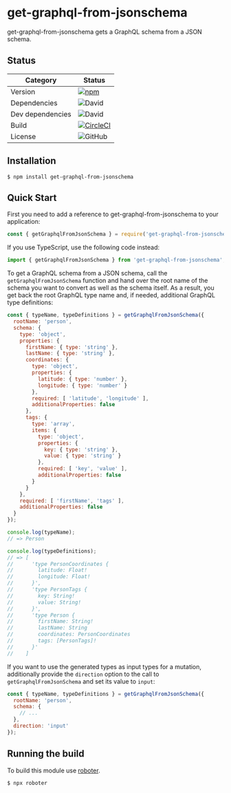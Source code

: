 # get-graphql-from-jsonschema

get-graphql-from-jsonschema gets a GraphQL schema from a JSON schema.

## Status

| Category         | Status                                                                                                                                                                             |
| ---------------- | ---------------------------------------------------------------------------------------------------------------------------------------------------------------------------------- |
| Version          | [![npm](https://img.shields.io/npm/v/get-graphql-from-jsonschema)](https://www.npmjs.com/package/get-graphql-from-jsonschema)                                                      |
| Dependencies     | ![David](https://img.shields.io/david/thenativeweb/get-graphql-from-jsonschema)                                                                                                    |
| Dev dependencies | ![David](https://img.shields.io/david/dev/thenativeweb/get-graphql-from-jsonschema)                                                                                                |
| Build            | [![CircleCI](https://img.shields.io/circleci/build/github/thenativeweb/get-graphql-from-jsonschema)](https://circleci.com/gh/thenativeweb/get-graphql-from-jsonschema/tree/master) |
| License          | ![GitHub](https://img.shields.io/github/license/thenativeweb/get-graphql-from-jsonschema)                                                                                          |

## Installation

```shell
$ npm install get-graphql-from-jsonschema
```

## Quick Start

First you need to add a reference to get-graphql-from-jsonschema to your application:

```javascript
const { getGraphqlFromJsonSchema } = require('get-graphql-from-jsonschema');
```

If you use TypeScript, use the following code instead:

```typescript
import { getGraphqlFromJsonSchema } from 'get-graphql-from-jsonschema';
```

To get a GraphQL schema from a JSON schema, call the `getGraphqlFromJsonSchema` function and hand over the root name of the schema you want to convert as well as the schema itself. As a result, you get back the root GraphQL type name and, if needed, additional GraphQL type definitions:

```javascript
const { typeName, typeDefinitions } = getGraphqlFromJsonSchema({
  rootName: 'person',
  schema: {
    type: 'object',
    properties: {
      firstName: { type: 'string' },
      lastName: { type: 'string' },
      coordinates: {
        type: 'object',
        properties: {
          latitude: { type: 'number' },
          longitude: { type: 'number' }
        },
        required: [ 'latitude', 'longitude' ],
        additionalProperties: false
      },
      tags: {
        type: 'array',
        items: {
          type: 'object',
          properties: {
            key: { type: 'string' },
            value: { type: 'string' }
          },
          required: [ 'key', 'value' ],
          additionalProperties: false
        }
      }
    },
    required: [ 'firstName', 'tags' ],
    additionalProperties: false
  }
});

console.log(typeName);
// => Person

console.log(typeDefinitions);
// => [
//      'type PersonCoordinates {
//        latitude: Float!
//        longitude: Float!
//      }',
//      'type PersonTags {
//        key: String!
//        value: String!
//      }',
//      'type Person {
//        firstName: String!
//        lastName: String
//        coordinates: PersonCoordinates
//        tags: [PersonTags]!
//      }'
//    ]
```

If you want to use the generated types as input types for a mutation, additionally provide the `direction` option to the call to `getGraphqlFromJsonSchema` and set its value to `input`:

```javascript
const { typeName, typeDefinitions } = getGraphqlFromJsonSchema({
  rootName: 'person',
  schema: {
    // ...
  },
  direction: 'input'
});
```

## Running the build

To build this module use [roboter](https://www.npmjs.com/package/roboter).

```shell
$ npx roboter
```
